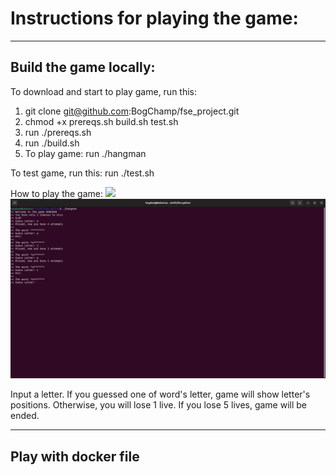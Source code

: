 # Instructions for playing the game:

----
## Build the game locally: 
To download and start to play game, run this:
1) git clone git@github.com:BogChamp/fse_project.git
2) chmod +x prereqs.sh build.sh test.sh
3) run ./prereqs.sh
4) run ./build.sh
5) To play game: run ./hangman

To test game, run this:
run ./test.sh

How to play the game:
<img width="964" src=“https://github.com/BogChamp/fse_project/blob/game/example.png”>
![alt text](https://github.com/BogChamp/fse_project/blob/game/example.png?raw=true)

Input a letter. If you guessed one of word's letter, game will show letter's positions. 
Otherwise, you will lose 1 live. If you lose 5 lives, game will be ended.

----

## Play with docker file 

